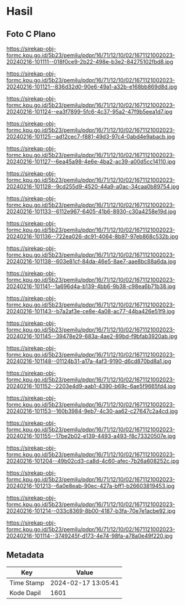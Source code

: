 # Hasil

## Foto C Plano

https://sirekap-obj-formc.kpu.go.id/5b23/pemilu/pdpr/16/71/12/10/02/1671121002023-20240216-101111--018f0ce9-2b22-498e-b3e2-84275102fbd8.jpg

https://sirekap-obj-formc.kpu.go.id/5b23/pemilu/pdpr/16/71/12/10/02/1671121002023-20240216-101121--836d32d0-90e6-49a1-a32b-e168bb869d8d.jpg

https://sirekap-obj-formc.kpu.go.id/5b23/pemilu/pdpr/16/71/12/10/02/1671121002023-20240216-101124--ea3f7899-5fc6-4c37-95a2-47f9b5eea1d7.jpg

https://sirekap-obj-formc.kpu.go.id/5b23/pemilu/pdpr/16/71/12/10/02/1671121002023-20240216-101125--ad12cec7-f881-49d3-97c4-0abd4e9abacb.jpg

https://sirekap-obj-formc.kpu.go.id/5b23/pemilu/pdpr/16/71/12/10/02/1671121002023-20240216-101127--6ea45a98-4e6e-4ba2-ac39-a00d5cc14110.jpg

https://sirekap-obj-formc.kpu.go.id/5b23/pemilu/pdpr/16/71/12/10/02/1671121002023-20240216-101128--9cd255d9-4520-44a9-a0ac-34caa0b89754.jpg

https://sirekap-obj-formc.kpu.go.id/5b23/pemilu/pdpr/16/71/12/10/02/1671121002023-20240216-101133--6112e967-6405-41b6-8930-c30a4258e19d.jpg

https://sirekap-obj-formc.kpu.go.id/5b23/pemilu/pdpr/16/71/12/10/02/1671121002023-20240216-101136--722ea026-dc91-4064-8b97-97eb868c532b.jpg

https://sirekap-obj-formc.kpu.go.id/5b23/pemilu/pdpr/16/71/12/10/02/1671121002023-20240216-101138--603e81cf-84da-46e5-8ae7-aae8bc88a6da.jpg

https://sirekap-obj-formc.kpu.go.id/5b23/pemilu/pdpr/16/71/12/10/02/1671121002023-20240216-101141--1a696d4a-b139-4bb6-9b38-c98ea6b71b38.jpg

https://sirekap-obj-formc.kpu.go.id/5b23/pemilu/pdpr/16/71/12/10/02/1671121002023-20240216-101143--b7a2af3e-ce8e-4a08-ac77-44ba426e51f9.jpg

https://sirekap-obj-formc.kpu.go.id/5b23/pemilu/pdpr/16/71/12/10/02/1671121002023-20240216-101145--39478e29-683a-4ae2-89bd-f9bfab3920ab.jpg

https://sirekap-obj-formc.kpu.go.id/5b23/pemilu/pdpr/16/71/12/10/02/1671121002023-20240216-101148--01124b31-a17a-4af3-9190-d6cd870bd8a1.jpg

https://sirekap-obj-formc.kpu.go.id/5b23/pemilu/pdpr/16/71/12/10/02/1671121002023-20240216-101152--2203e4d9-aab1-4390-b69c-6ae5f9665fd4.jpg

https://sirekap-obj-formc.kpu.go.id/5b23/pemilu/pdpr/16/71/12/10/02/1671121002023-20240216-101153--160b3984-9eb7-4c30-aa62-c27647c2a4cd.jpg

https://sirekap-obj-formc.kpu.go.id/5b23/pemilu/pdpr/16/71/12/10/02/1671121002023-20240216-101155--17be2b02-e139-4493-a493-f8c73320507e.jpg

https://sirekap-obj-formc.kpu.go.id/5b23/pemilu/pdpr/16/71/12/10/02/1671121002023-20240216-101204--49b02cd3-ca8d-4c60-afec-7b26a608252c.jpg

https://sirekap-obj-formc.kpu.go.id/5b23/pemilu/pdpr/16/71/12/10/02/1671121002023-20240216-101213--6a0e8eab-90ec-427a-bff1-b26603819453.jpg

https://sirekap-obj-formc.kpu.go.id/5b23/pemilu/pdpr/16/71/12/10/02/1671121002023-20240216-101214--033c8369-8b00-4187-b3fa-70e7e1acbe92.jpg

https://sirekap-obj-formc.kpu.go.id/5b23/pemilu/pdpr/16/71/12/10/02/1671121002023-20240216-101114--3749245f-d173-4e74-98fa-a78a0e49f220.jpg


## Metadata

| Key        | Value               |
| ---------- | ------------------- |
| Time Stamp | 2024-02-17 13:05:41 |
| Kode Dapil | 1601                |



